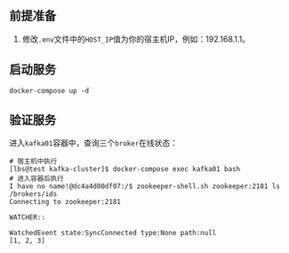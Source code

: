 ## 前提准备

1. 修改`.env`文件中的`HOST_IP`值为你的宿主机IP，例如：192.168.1.1。

## 启动服务

```shell
docker-compose up -d
```

## 验证服务

进入`kafka01`容器中，查询三个`broker`在线状态：
```shell
# 宿主机中执行
[lbs@test kafka-cluster]$ docker-compose exec kafka01 bash
# 进入容器后执行
I have no name!@dc4a4d00df07:/$ zookeeper-shell.sh zookeeper:2181 ls /brokers/ids
Connecting to zookeeper:2181

WATCHER::

WatchedEvent state:SyncConnected type:None path:null
[1, 2, 3]
```
